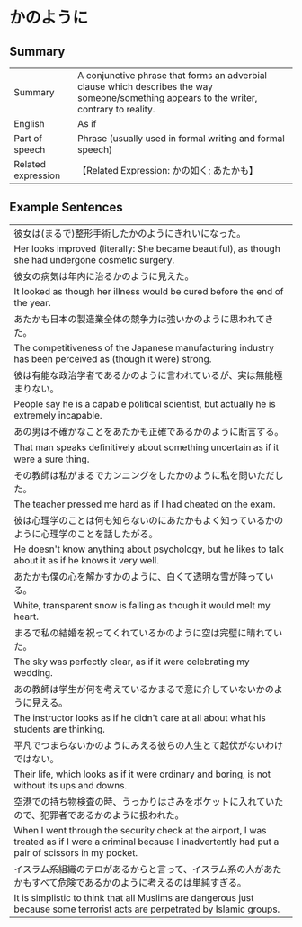 # かのように

## Summary

<table><tr>   <td>Summary</td>   <td>A conjunctive phrase that forms an adverbial clause which describes the way someone/something appears to the writer, contrary to reality.</td></tr><tr>   <td>English</td>   <td>As if</td></tr><tr>   <td>Part of speech</td>   <td>Phrase (usually used in formal writing and formal speech)</td></tr><tr>   <td>Related expression</td>   <td>【Related Expression: かの如く; あたかも】</td></tr></table>

## Example Sentences

<table><tr><td>彼女は(まるで)整形手術したかのようにきれいになった。</td></tr><tr><td>Her looks improved (literally: She became beautiful), as though she had undergone cosmetic surgery.</td></tr><tr><td>彼女の病気は年内に治るかのように見えた。</td></tr><tr><td>It looked as though her illness would be cured before the end of the year.</td></tr><tr><td>あたかも日本の製造業全体の競争力は強いかのように思われてきた。</td></tr><tr><td>The competitiveness of the Japanese manufacturing industry has been perceived as (though it were) strong.</td></tr><tr><td>彼は有能な政治学者であるかのように言われているが、実は無能極まりない。</td></tr><tr><td>People say he is a capable political scientist, but actually he is extremely incapable.</td></tr><tr><td>あの男は不確かなことをあたかも正確であるかのように断言する。</td></tr><tr><td>That man speaks deﬁnitively about something uncertain as if it were a sure thing.</td></tr><tr><td>その教師は私がまるでカンニングをしたかのように私を問いただした。</td></tr><tr><td>The teacher pressed me hard as if I had cheated on the exam.</td></tr><tr><td>彼は心理学のことは何も知らないのにあたかもよく知っているかのように心理学のことを話したがる。</td></tr><tr><td>He doesn't know anything about psychology, but he likes to talk about it as if he knows it very well.</td></tr><tr><td>あたかも僕の心を解かすかのように、白くて透明な雪が降っている。</td></tr><tr><td>White, transparent snow is falling as though it would melt my heart.</td></tr><tr><td>まるで私の結婚を祝ってくれているかのように空は完璧に晴れていた。</td></tr><tr><td>The sky was perfectly clear, as if it were celebrating my wedding.</td></tr><tr><td>あの教師は学生が何を考えているかまるで意に介していないかのように見える。</td></tr><tr><td>The instructor looks as if he didn't care at all about what his students are thinking.</td></tr><tr><td>平凡でつまらないかのようにみえる彼らの人生とて起伏がないわけではない。</td></tr><tr><td>Their life, which looks as if it were ordinary and boring, is not without its ups and downs.</td></tr><tr><td>空港での持ち物検査の時、うっかりはさみをポケットに入れていたので、犯罪者であるかのように扱われた。</td></tr><tr><td>When I went through the security check at the airport, I was treated as if I were a criminal because I inadvertently had put a pair of scissors in my pocket.</td></tr><tr><td>イスラム系組織のテロがあるからと言って、イスラム系の人があたかもすべて危険であるかのように考えるのは単純すぎる。</td></tr><tr><td>It is simplistic to think that all Muslims are dangerous just because some terrorist acts are perpetrated by Islamic groups.</td></tr></table>

